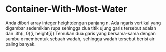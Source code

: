# Container-With-Most-Water
Anda diberi array integer heightdengan panjang n. Ada ngaris vertikal yang digambar sedemikian rupa sehingga dua titik ujung garis tersebut adalah dan .ith(i, 0)(i, height[i])  Temukan dua garis yang bersama-sama dengan sumbu x membentuk sebuah wadah, sehingga wadah tersebut berisi air paling banyak.
